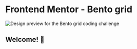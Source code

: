# Frontend Mentor - Bento grid

![Design preview for the Bento grid coding challenge](./preview.jpg)

## Welcome! 👋
